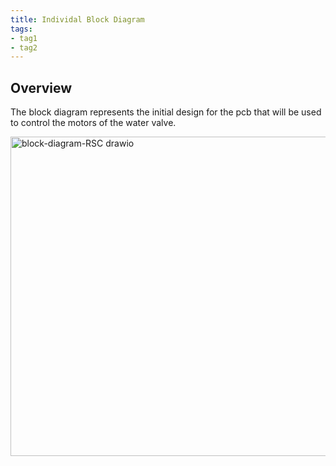 ```yaml
---
title: Individal Block Diagram
tags:
- tag1
- tag2
---
```


## Overview
The block diagram represents the initial design for the pcb that will be used to control the motors of the water valve.




<img width="1092" height="511" alt="block-diagram-RSC drawio" src="https://github.com/user-attachments/assets/53c052bf-e1c6-4f1d-b8ed-2a3adc6007d4" />
